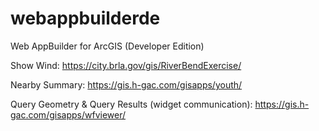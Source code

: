 # webappbuilderde
Web AppBuilder for ArcGIS (Developer Edition)

Show Wind: https://city.brla.gov/gis/RiverBendExercise/

Nearby Summary: https://gis.h-gac.com/gisapps/youth/

Query Geometry & Query Results (widget communication): https://gis.h-gac.com/gisapps/wfviewer/
